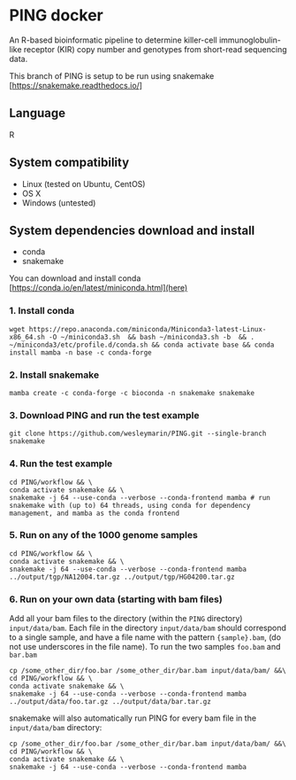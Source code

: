 # PING docker
An R-based bioinformatic pipeline to determine killer-cell immunoglobulin-like receptor (KIR) copy number and genotypes from short-read sequencing data.

This branch of PING is setup to be run using snakemake [https://snakemake.readthedocs.io/]


## Language
R


## System compatibility
* Linux (tested on Ubuntu, CentOS)
* OS X
* Windows (untested)


## System dependencies download and install
* conda 
* snakemake 

You can download and install conda [https://conda.io/en/latest/miniconda.html](here)

### 1. Install conda

```shell
wget https://repo.anaconda.com/miniconda/Miniconda3-latest-Linux-x86_64.sh -O ~/miniconda3.sh  && bash ~/miniconda3.sh -b  && . ~/miniconda3/etc/profile.d/conda.sh && conda activate base && conda install mamba -n base -c conda-forge
```

### 2. Install snakemake 

```shell
mamba create -c conda-forge -c bioconda -n snakemake snakemake
```


### 3. Download PING and run the test example


```shell
git clone https://github.com/wesleymarin/PING.git --single-branch snakemake 
```

### 4. Run the test example

```shell
cd PING/workflow && \
conda activate snakemake && \
snakemake -j 64 --use-conda --verbose --conda-frontend mamba # run snakemake with (up to) 64 threads, using conda for dependency management, and mamba as the conda frontend
```

### 5. Run on any of the 1000 genome samples

```shell
cd PING/workflow && \
conda activate snakemake && \
snakemake -j 64 --use-conda --verbose --conda-frontend mamba ../output/tgp/NA12004.tar.gz ../output/tgp/HG04200.tar.gz 
```

### 6. Run on your own data (starting with bam files)

Add all your bam files to the directory (within the `PING` directory) `input/data/bam`. Each file in the directory `input/data/bam` should correspond to a single sample, and have a file name with the pattern `{sample}.bam`, (do not use underscores in the file name).  To run the two samples `foo.bam` and `bar.bam`

```shell
cp /some_other_dir/foo.bar /some_other_dir/bar.bam input/data/bam/ &&\
cd PING/workflow && \
conda activate snakemake && \
snakemake -j 64 --use-conda --verbose --conda-frontend mamba ../output/data/foo.tar.gz ../output/data/bar.tar.gz 
```

snakemake will also automatically run PING for every bam file in the `input/data/bam` directory:

```shell
cp /some_other_dir/foo.bar /some_other_dir/bar.bam input/data/bam/ &&\
cd PING/workflow && \
conda activate snakemake && \
snakemake -j 64 --use-conda --verbose --conda-frontend mamba 
```
